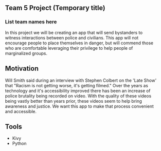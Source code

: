 ## Team 5 Project (Temporary title)
###   List team names here

In this project we will be creating an app that will send bystanders to witness interactions between police and civilians. This app will not encourage people to place themselves in danger, but will commend those who are comfortable leveraging their privilege to help people of marginalized groups.

## Motivation
Will Smith said during an interview with Stephen Colbert on the 'Late Show' that "Racism is not getting worse, it's getting filmed."
Over the years as technology and it's accessibility improved there has been an increase of police brutality being recorded on video. With the quality of these videos being vastly better than years prior, these videos seem to help bring awareness and justice. We want this app to make that process convenient and accessible.

## Tools

- Kivy
- Python
